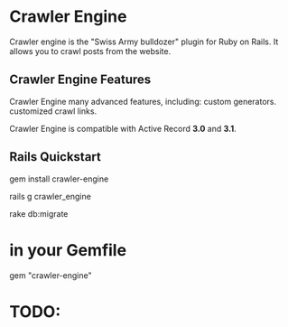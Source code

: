 # Crawler Engine


Crawler engine is the "Swiss Army bulldozer" plugin for
Ruby on Rails. It allows you to crawl posts from the website.

## Crawler Engine Features

Crawler Engine many advanced features, including: custom generators.
customized crawl links.

Crawler Engine is compatible with Active Record **3.0** and **3.1**.

## Rails Quickstart

gem install crawler-engine

rails g crawler_engine

rake db:migrate

# in your Gemfile
gem "crawler-engine"

# TODO:
